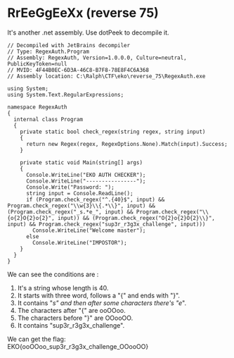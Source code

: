 # RrEeGgEeXx (reverse 75)
It's another .net assembly. Use dotPeek to decompile it.  
```
// Decompiled with JetBrains decompiler
// Type: RegexAuth.Program
// Assembly: RegexAuth, Version=1.0.0.0, Culture=neutral, PublicKeyToken=null
// MVID: 4F44B0EC-6D3A-46C8-B7F8-78E8F4C6A368
// Assembly location: C:\Ralph\CTF\eko\reverse_75\RegexAuth.exe

using System;
using System.Text.RegularExpressions;

namespace RegexAuth
{
  internal class Program
  {
    private static bool check_regex(string regex, string input)
    {
      return new Regex(regex, RegexOptions.None).Match(input).Success;
    }

    private static void Main(string[] args)
    {
      Console.WriteLine("EKO AUTH CHECKER");
      Console.WriteLine("----------------");
      Console.Write("Password: ");
      string input = Console.ReadLine();
      if (Program.check_regex("^.{40}$", input) && Program.check_regex("\\w{3}\\{.*\\}", input) && (Program.check_regex("_s.*e_", input) && Program.check_regex("\\{o{2}O{2}o{2}", input)) && (Program.check_regex("O{2}o{2}O{2}\\}", input) && Program.check_regex("sup3r_r3g3x_challenge", input)))
        Console.WriteLine("Welcome master");
      else
        Console.WriteLine("IMPOSTOR");
    }
  }
}
```
We can see the conditions are :
1. It's a string whose length is 40.
2. It starts with three word, follows a "{" and ends with "}".
3. It contains "_s" and then after some characters there's "e_".
4. The characters after "{" are ooOOoo.
5. The characters before "}" are OOooOO.
5. It contains "sup3r_r3g3x_challenge".

We can get the flag:  
EKO{ooOOoo_sup3r_r3g3x_challenge_OOooOO}
